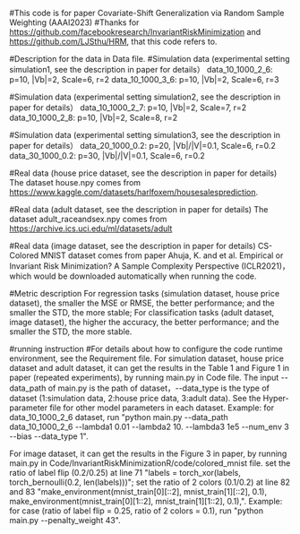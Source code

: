 #This code is for paper Covariate-Shift Generalization via Random Sample Weighting (AAAI2023)
#Thanks for https://github.com/facebookresearch/InvariantRiskMinimization and https://github.com/LJSthu/HRM, that this code refers to.

#Description for the data in Data file.
#Simulation data (experimental setting simulation1, see the description in paper for details）
data_10_1000_2_6: p=10, |Vb|=2, Scale=6, r=2
data_10_1000_3_6: p=10, |Vb|=2, Scale=6, r=3

#Simulation data (experimental setting simulation2, see the description in paper for details）
data_10_1000_2_7: p=10, |Vb|=2, Scale=7, r=2
data_10_1000_2_8: p=10, |Vb|=2, Scale=8, r=2

#Simulation data (experimental setting simulation3, see the description in paper for details）
data_20_1000_0.2: p=20, |Vb|/|V|=0.1, Scale=6, r=0.2
data_30_1000_0.2: p=30, |Vb|/|V|=0.1, Scale=6, r=0.2

#Real data (house price dataset, see the description in paper for details)
The dataset house.npy comes from https://www.kaggle.com/datasets/harlfoxem/housesalesprediction.

#Real data (adult dataset, see the description in paper for details)
The dataset adult_raceandsex.npy comes from https://archive.ics.uci.edu/ml/datasets/adult

#Real data (image dataset, see the description in paper for details)
CS-Colored MNIST dataset comes from paper Ahuja, K. and et al. Empirical or Invariant Risk Minimization? A Sample Complexity Perspective (ICLR2021)，which would be downloaded automatically when running the code.

#Metric description
For regression tasks (simulation dataset, house price dataset), the smaller the MSE or RMSE, the better performance; and the smaller the STD, the more stable;
For classification tasks (adult dataset, image dataset), the higher the accuracy, the better performance; and the smaller the STD, the more stable.

#running instruction
#For details about how to configure the code runtime environment, see the Requirement file.
For simulation dataset, house price dataset and adult dataset, it can get the results in the Table 1 and Figure 1 in paper (repeated experiments), by running main.py in Code file.
The input --data_path of main.py is the path of  dataset，--data_type is the type of dataset (1:simulation data, 2:house price data, 3:adult data). See the Hyper-parameter file for other model parameters in each dataset.
Example: for data_10_1000_2_6 dataset, run "python main.py --data_path data_10_1000_2_6 --lambda1 0.01 --lambda2 10. --lambda3 1e5 --num_env 3 --bias --data_type 1".

For image dataset, it can get the results in the Figure 3 in paper, by running main.py in Code/InvariantRiskMinimizationR/code/colored_mnist file.
set the ratio of label flip (0.2/0.25) at line 71 "labels = torch_xor(labels, torch_bernoulli(0.2, len(labels)))";
set the ratio of 2 colors (0.1/0.2) at line 82 and 83 "make_environment(mnist_train[0][::2], mnist_train[1][::2], 0.1),
                                                       make_environment(mnist_train[0][1::2], mnist_train[1][1::2], 0.1),".
Example: for case (ratio of label flip = 0.25, ratio of 2 colors = 0.1), run "python main.py --penalty_weight 43".

